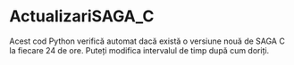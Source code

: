 # ActualizariSAGA_C
Acest cod Python verifică automat dacă există o versiune nouă de SAGA C la fiecare 24 de ore. Puteți modifica intervalul de timp după cum doriți.
